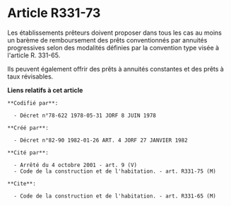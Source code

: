 # Article R331-73

Les établissements prêteurs doivent proposer dans tous les cas au moins un barème de remboursement des prêts conventionnés
par annuités progressives selon des modalités définies par la convention type visée à l'article R. 331-65.

Ils peuvent également offrir des prêts à annuités constantes et des prêts à taux révisables.

**Liens relatifs à cet article**

	**Codifié par**:

	  - Décret n°78-622 1978-05-31 JORF 8 JUIN 1978

	**Créé par**:

	  - Décret n°82-90 1982-01-26 ART. 4 JORF 27 JANVIER 1982

	**Cité par**:

	  - Arrêté du 4 octobre 2001 - art. 9 (V)
	  - Code de la construction et de l'habitation. - art. R331-75 (M)

	**Cite**:

	  - Code de la construction et de l'habitation. - art. R331-65 (M)
